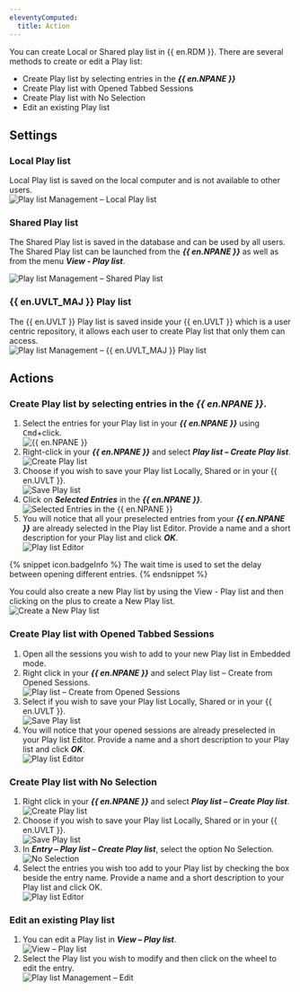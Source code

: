 ```yaml
---
eleventyComputed:
  title: Action
---
```

You can create Local or Shared play list in {{ en.RDM }}. There are several methods to create or edit a Play list:  

* Create Play list by selecting entries in the ***{{ en.NPANE }}*** 
* Create Play list with Opened Tabbed Sessions 
* Create Play list with No Selection 
* Edit an existing Play list 

## Settings 

### Local Play list 

Local Play list is saved on the local computer and is not available to other users.  
![Play list Management – Local Play list](https://webdevolutions.azureedge.net/docs/en/rdm/mac/clip10360.png) 

### Shared Play list  

The Shared Play list is saved in the database and can be used by all users. The Shared Play list can be launched from the ***{{ en.NPANE }}*** as well as from the menu ***View - Play list***.  

![Play list Management – Shared Play list](https://webdevolutions.azureedge.net/docs/en/rdm/mac/clip10361.png) 

### {{ en.UVLT_MAJ }} Play list 

The {{ en.UVLT }} Play list is saved inside your {{ en.UVLT }} which is a user centric repository, it allows each user to create Play list that only them can access.  
![Play list Management – {{ en.UVLT_MAJ }} Play list](https://webdevolutions.azureedge.net/docs/en/rdm/mac/clip10362.png) 

## Actions 

### Create Play list by selecting entries in the ***{{ en.NPANE }}***.  

1. Select the entries for your Play list in your ***{{ en.NPANE }}*** using <kbd>Cmd</kbd>+click.  
![{{ en.NPANE }}](https://webdevolutions.azureedge.net/docs/en/rdm/mac/clip10111.png) 
1. Right-click in your ***{{ en.NPANE }}*** and select ***Play list – Create Play list***.  
![Create Play list](https://webdevolutions.azureedge.net/docs/en/rdm/mac/clip10363.png) 
1. Choose if you wish to save your Play list Locally, Shared or in your {{ en.UVLT }}.  
![Save Play list](https://webdevolutions.azureedge.net/docs/en/rdm/mac/clip10364.png) 
1. Click on ***Selected Entries*** in the ***{{ en.NPANE }}***.  
![Selected Entries in the ***{{ en.NPANE }}***](https://webdevolutions.azureedge.net/docs/en/rdm/mac/clip10108.png) 
1. You will notice that all your preselected entries from your ***{{ en.NPANE }}*** are already selected in the Play list Editor. Provide a name and a short description for your Play list and click ***OK***.  
![Play list Editor](https://webdevolutions.azureedge.net/docs/en/rdm/mac/clip10365.png) 

{% snippet icon.badgeInfo %} 
The wait time is used to set the delay between opening different entries. 
{% endsnippet %}
 
You could also create a new Play list by using the View - Play list and then clicking on the plus to create a New Play list.  
![Create a New Play list](https://webdevolutions.azureedge.net/docs/en/rdm/mac/clip10366.png) 

### Create Play list with Opened Tabbed Sessions 

1. Open all the sessions you wish to add to your new Play list in Embedded mode. 
1. Right click in your ***{{ en.NPANE }}*** and select Play list – Create from Opened Sessions.  
![Play list – Create from Opened Sessions](https://webdevolutions.azureedge.net/docs/en/rdm/mac/clip10367.png) 
1. Select if you wish to save your Play list Locally, Shared or in your {{ en.UVLT }}.  
![Save Play list](https://webdevolutions.azureedge.net/docs/en/rdm/mac/clip10364.png) 
1. You will notice that your opened sessions are already preselected in your Play list Editor. Provide a name and a short description to your Play list and click ***OK***.  
![Play list Editor](https://webdevolutions.azureedge.net/docs/en/rdm/mac/clip10368.png) 

### Create Play list with No Selection 

1. Right click in your ***{{ en.NPANE }}*** and select ***Play list – Create Play list***.  
![Create Play list](https://webdevolutions.azureedge.net/docs/en/rdm/mac/clip10363.png) 
1. Choose if you wish to save your Play list Locally, Shared or in your {{ en.UVLT }}.  
![Save Play list](https://webdevolutions.azureedge.net/docs/en/rdm/mac/clip10364.png) 
1. In ***Entry – Play list – Create Play list***, select the option No Selection.  
![No Selection](https://webdevolutions.azureedge.net/docs/en/rdm/mac/clip10024.png) 
1. Select the entries you wish too add to your Play list by checking the box beside the entry name. Provide a name and a short description to your Play list and click OK.  
![Play list Editor](https://webdevolutions.azureedge.net/docs/en/rdm/mac/clip10025.png) 

### Edit an existing Play list 

1. You can edit a Play list in ***View – Play list***.  
![View – Play list](https://webdevolutions.azureedge.net/docs/en/rdm/mac/clip10369.png) 
1. Select the Play list you wish to modify and then click on the wheel to edit the entry.  
![Play list Management – Edit](https://webdevolutions.azureedge.net/docs/en/rdm/mac/clip10114.png) 

